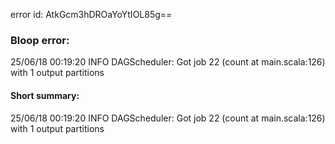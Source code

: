 error id: AtkGcm3hDROaYoYtIOL85g==
### Bloop error:

25/06/18 00:19:20 INFO DAGScheduler: Got job 22 (count at main.scala:126) with 1 output partitions
#### Short summary: 

25/06/18 00:19:20 INFO DAGScheduler: Got job 22 (count at main.scala:126) with 1 output partitions
